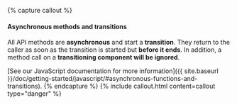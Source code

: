 {% capture callout %}
#### Asynchronous methods and transitions

All API methods are **asynchronous** and start a **transition**. They return to the caller as soon as the transition is started but **before it ends**. In addition, a method call on a **transitioning component will be ignored**.

[See our JavaScript documentation for more information]({{ site.baseurl }}/doc/getting-started/javascript/#asynchronous-functions-and-transitions).
{% endcapture %}
{% include callout.html content=callout type="danger" %}
